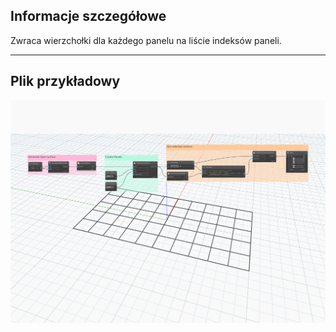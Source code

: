 ## Informacje szczegółowe
Zwraca wierzchołki dla każdego panelu na liście indeksów paneli.
___
## Plik przykładowy

![GetPanelVertices](./Autodesk.DesignScript.Geometry.PanelSurface.GetPanelVertices_img.jpg)
